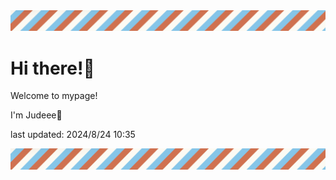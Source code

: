 <!-- Header image -->
<img src="./pokemon/pokemon_17.png" width="1000">

# Hi there!👋

Welcome to mypage!

I'm Judeee🐷

last updated: 2024/8/24 10:35

<!-- Footer image -->
<img src="./pokemon/pokemon_17.png" width="1000">
